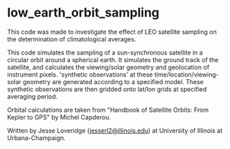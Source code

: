 # low_earth_orbit_sampling

This code was made to investigate the effect of LEO satellite sampling on the determination of
climatological averages.

This code simulates the sampling of a sun-synchronous satellite in a circular orbit
around a spherical earth.
It simulates the ground track of the satellite, and calculates the viewing/solar geometry and geolocation
of instrument pixels.
'synthetic observations' at these time/location/viewing-solar geometry are generated according to a specified model.
These synthetic observations are then gridded onto lat/lon grids at specified averaging period.

Orbital calculations are taken from
"Handbook of Satellite Orbits: From Kepler to GPS" by Michel Capderou.

Written by Jesse Loveridge (jesserl2@illinois.edu) at University of Illinois at Urbana-Champaign.

